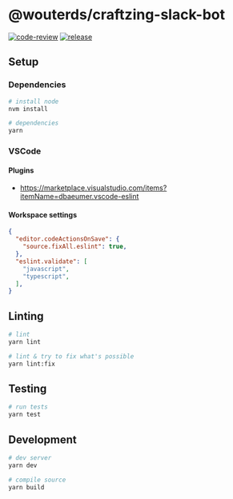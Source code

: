 # @wouterds/craftzing-slack-bot

[![code-review](https://github.com/wouterds/craftzing-slack-bot/workflows/code-review/badge.svg)](https://github.com/wouterds/craftzing-slack-bot/actions/workflows/code-review.yml)
[![release](https://github.com/wouterds/craftzing-slack-bot/workflows/release/badge.svg)](https://github.com/wouterds/craftzing-slack-bot/actions/workflows/release.yml)

## Setup

### Dependencies

```bash
# install node
nvm install

# dependencies
yarn
```

### VSCode

#### Plugins

- https://marketplace.visualstudio.com/items?itemName=dbaeumer.vscode-eslint

#### Workspace settings

```json
{
  "editor.codeActionsOnSave": {
    "source.fixAll.eslint": true,
  },
  "eslint.validate": [
    "javascript",
    "typescript",
  ],
}
```

## Linting

```bash
# lint
yarn lint

# lint & try to fix what's possible
yarn lint:fix
```

## Testing

```bash
# run tests
yarn test
```

## Development

```bash
# dev server
yarn dev

# compile source
yarn build
```
